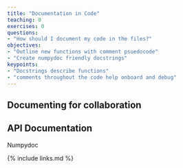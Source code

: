 ```yaml
---
title: "Documentation in Code"
teaching: 0
exercises: 0
questions:
- "How should I document my code in the files?"
objectives:
- "Outline new functions with comment psuedocode"
- "Create numpydoc friendly docstrings"
keypoints:
- "Docstrings describe functions"
- "comments throughout the code help onboard and debug"
---
```


## Documenting for collaboration


## API Documentation

Numpydoc

{% include links.md %}

